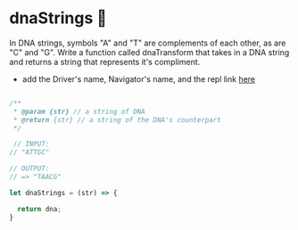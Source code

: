 # dnaStrings 🧬

In DNA strings, symbols "A" and "T" are complements of each other, as are "C" and "G". Write a function called dnaTransform that takes in a DNA string and returns a string that represents it's compliment.

- add the Driver's name, Navigator's name, and the repl link [here](https://docs.google.com/spreadsheets/d/13tuilM86zSqZxsdBO4Ee5SLX22qjEL1x1xY0oljYbOY/edit#gid=513652238)

```js

/**
 * @param {str} // a string of DNA
 * @return {str} // a string of the DNA's counterpart
 */

 // INPUT:
// "ATTGC"

// OUTPUT:
// => "TAACG"

let dnaStrings = (str) => {

  return dna;
}

```
